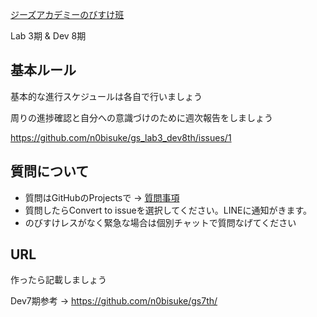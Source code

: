 [ジーズアカデミーのびすけ班](https://www.facebook.com/groups/982088488590849/)

Lab 3期 & Dev 8期

## 基本ルール

基本的な進行スケジュールは各自で行いましょう

周りの進捗確認と自分への意識づけのために週次報告をしましょう

https://github.com/n0bisuke/gs_lab3_dev8th/issues/1

## 質問について

* 質問はGitHubのProjectsで -> [質問事項](https://github.com/n0bisuke/gs_lab3_dev8th/projects/1)
* 質問したらConvert to issueを選択してください。LINEに通知がきます。
* のびすけレスがなく緊急な場合は個別チャットで質問なげてください

## URL

作ったら記載しましょう

Dev7期参考 -> https://github.com/n0bisuke/gs7th/
